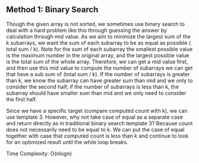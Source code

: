 ## Method 1: Binary Search

Though the given array is not sorted, we sometimes use binary search to deal with a hard problem like this through guessing the answer by calculation through mid value. As we aim to minimize the largest sum of the k subarrays, we want the sum of each subarray to be as equal as possible ( total sum / k). Note for the sum of each subarray the smallest possible value is the maximum number in the original array, and the largest possible value is the total sum of the whole array. Therefore, we can get a mid value first, and then use this mid value to compute the number of subarrays we can get that have a sub sum of (total sum / k). If the number of subarrays is greater than k, we know the subarray can have greater sum than mid and we only to consider the second half; if the number of subarrays is less than k, the subarray should have smaller sum than mid and we only need to consider the first half.

Since we have a specific target (compare computed count with k), we can use template 3. However, why not take case of equal as a separate case and return directly as in traditional binary search template 3? Because count does not necessarily need to be equal to k. We can put the case of equal together with case that computed count is less than k and continue to look for an optimized result until the while loop breaks.

Time Complexity: O(nlogn)
